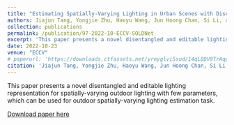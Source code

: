 ```yaml
---
title: "Estimating Spatially-Varying Lighting in Urban Scenes with Disentangled Representation"
authors: Jiajun Tang, Yongjie Zhu, Haoyu Wang, Jun Hoong Chan, Si Li, and Boxin Shi
collection: publications
permalink: /publication/97-2022-10-ECCV-SOLDNet
excerpt: 'This paper presents a novel disentangled and editable lighting representation for spatially-varying outdoor lighting with few parameters, which can be used for outdoor spatially-varying lighting estimation task.'
date: 2022-10-23
venue: "ECCV"
# paperurl: 'https://downloads.ctfassets.net/yreyglvi5sud/14qL8DV9TrAqg1yxq8lQT6/0a542dd2bd54a7bbe5893c2c06e48375/Tang_ECCV22a.pdf'
citation: 'Jiajun Tang, Yongjie Zhu, Haoyu Wang, Jun Hoong Chan, Si Li, and Boxin Shi. &quot;Estimating Spatially-Varying Lighting in Urban Scenes with Disentangled Representation.&quot; <i>ECCV</i>, 2022.'
---
```

This paper presents a novel disentangled and editable lighting representation for spatially-varying outdoor lighting with few parameters, which can be used for outdoor spatially-varying lighting estimation task.

[Download paper here](https://downloads.ctfassets.net/yreyglvi5sud/14qL8DV9TrAqg1yxq8lQT6/0a542dd2bd54a7bbe5893c2c06e48375/Tang_ECCV22a.pdf)